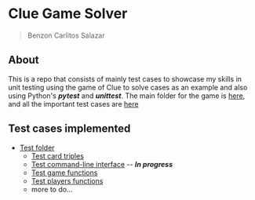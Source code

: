 # Clue Game Solver
> Benzon Carlitos Salazar

## About
This is a repo that consists of mainly test cases to showcase my skills in unit
testing using the game of Clue to solve cases as an example and also using 
Python's ***pytest*** and ***unittest***. The main folder for the game is 
[here](./src/clue), and all the important test cases are [here](./tests)

## Test cases implemented
* [Test folder](./tests)
	* [Test card triples](./tests/test_cards.py)
	* [Test command-line interface](./tests/test_cli.py) -- ***In progress***
	* [Test game functions](./tests/test_game.py)
	* [Test players functions](./tests/test_player.py)
	* more to do...